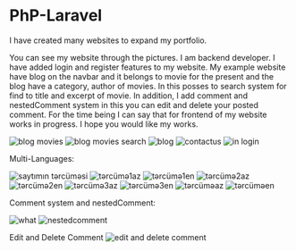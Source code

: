 # PhP-Laravel
I have created many websites to expand my portfolio.

You can see my website through the pictures. I am backend developer.  I have added login and register features to my website. My example website have blog on the navbar and it belongs to movie for the present and the blog have a category, author of movies. In this posses to search system for find to title and excerpt of movie. In addition, I add comment and nestedComment system in this you can edit and delete your posted comment. For the time being I can say that for frontend of my website works in progress. I hope you would like my works.


![blog movies](https://user-images.githubusercontent.com/111653544/194897045-7d68cff7-7b6e-4841-809e-f84e17143960.PNG)
![blog movies search](https://user-images.githubusercontent.com/111653544/194897054-0d420ab0-ecd0-4598-bec2-bb6afd7298b8.PNG)
![blog](https://user-images.githubusercontent.com/111653544/194897058-73817810-4941-46d7-aba2-7174014de7e0.PNG)
![contactus](https://user-images.githubusercontent.com/111653544/194897060-25a4a6b4-184d-4070-8b36-03df97f7993e.PNG)
![in login](https://user-images.githubusercontent.com/111653544/194897062-185608f0-d9db-41a4-b6d4-bc26a8d5b8f1.PNG)

Multi-Languages:

![saytımın tərcüməsi](https://user-images.githubusercontent.com/111653544/194897079-f3b1651c-f9e6-44ad-9f94-39237ae3b979.PNG)
![tərcümə1az](https://user-images.githubusercontent.com/111653544/194897080-a106936e-7ed2-4918-9998-4ee1e148b439.PNG)
![tərcümə1en](https://user-images.githubusercontent.com/111653544/194897082-c1f8023f-432e-4ad7-8c71-4b1270a17d86.PNG)
![tərcümə2az](https://user-images.githubusercontent.com/111653544/194897085-fae5375e-0245-48aa-895c-fb08b172b50b.PNG)
![tərcümə2en](https://user-images.githubusercontent.com/111653544/194897087-43cb27c1-95fd-47eb-ac59-11ab314f5524.PNG)
![tərcümə3az](https://user-images.githubusercontent.com/111653544/194897089-d8163bab-7247-4106-ae88-ce272ce3bf48.PNG)
![tərcümə3en](https://user-images.githubusercontent.com/111653544/194897091-4992878b-5791-48ac-bfef-39d12fb0008e.PNG)
![tərcüməaz](https://user-images.githubusercontent.com/111653544/194897092-9fe9251a-1eaf-4c6d-9696-e9764e22b8c2.PNG)
![tərcüməen](https://user-images.githubusercontent.com/111653544/194897094-178b5c47-1546-4f92-96eb-c346304e7643.PNG)

Comment system and nestedComment:

![what](https://user-images.githubusercontent.com/111653544/194897096-c8390cef-9d60-46fc-ae71-62032a105fb5.PNG)
![nestedcomment](https://user-images.githubusercontent.com/111653544/200357448-2940df57-55fc-4e05-97ba-52d34fa86026.PNG)

Edit and Delete Comment
![edit and delete comment](https://user-images.githubusercontent.com/111653544/200362642-1cbd8e9c-5c54-425a-b890-a922e8bd9326.PNG)

